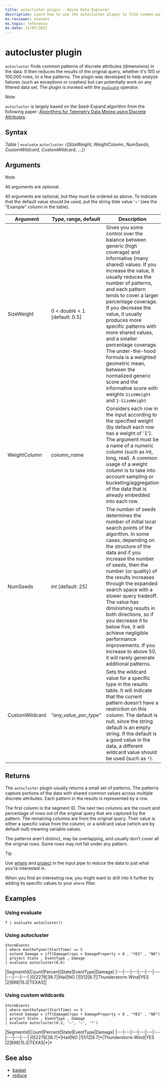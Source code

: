 ```yaml
---
title: autocluster plugin - Azure Data Explorer
description: Learn how to use the autocluster plugin to find common patterns in data. 
ms.reviewer: alexans
ms.topic: reference
ms.date: 11/07/2022
---
```

# autocluster plugin

`autocluster` finds common patterns of discrete attributes (dimensions) in the data. It then reduces the results of the original query, whether it's 100 or 100,000 rows, to a few patterns. The plugin was developed to help analyze failures (such as exceptions or crashes) but can potentially work on any filtered data set. The plugin is invoked with the [`evaluate`](evaluateoperator.md) operator.

> [!NOTE]
> `autocluster` is largely based on the Seed-Expand algorithm from the following paper: [Algorithms for Telemetry Data Mining using Discrete Attributes](https://www.scitepress.org/DigitalLibrary/PublicationsDetail.aspx?ID=d5kcrO+cpEU=&t=1).

## Syntax

*Table* | `evaluate` `autocluster` `(`[*SizeWeight*, *WeightColumn*, *NumSeeds*, *CustomWildcard*, *CustomWildcard*, ...]`)`

## Arguments

> [!NOTE]
> All arguments are optional.

All arguments are optional, but they must be ordered as above. To indicate that the default value should be used, put the string tilde value '~' (see the "Example" column in the table).

|Argument  | Type, range, default  |Description | Example   |
|----------------|-----------------------------------|---------------------------|------------------------------------------------|
| SizeWeight     | 0 < *double* < 1 [default: 0.5]   | Gives you some control over the balance between generic (high coverage) and informative (many shared) values. If you increase the value, it usually reduces the number of patterns, and each pattern tends to cover a larger percentage coverage. If you decrease the value, it usually produces more specific patterns with more shared values, and a smaller percentage coverage. The under-the-hood formula is a weighted geometric mean, between the normalized generic score and the informative score with weights `SizeWeight` and `1-SizeWeight`    | `T | evaluate autocluster(0.8)`                |
|WeightColumn    | *column_name*     | Considers each row in the input according to the specified weight (by default each row has a weight of '1'). The argument must be a name of a numeric column (such as int, long, real). A common usage of a weight column is to take into account sampling or bucketing/aggregation of the data that is already embedded into each row.   | `T | evaluate autocluster('~', sample_Count)` |
| NumSeeds        | *int* [default: 25]  | The number of seeds determines the number of initial local search points of the algorithm. In some cases, depending on the structure of the data and if you increase the number of seeds, then the number (or quality) of the results increases through the expanded search space with a slower query tradeoff. The value has diminishing results in both directions, so if you decrease it to below five, it will achieve negligible performance improvements. If you increase to above 50, it will rarely generate additional patterns.  | `T | evaluate autocluster('~', '~', 15)`       |
| CustomWildcard  | *"any_value_per_type"* | Sets the wildcard value for a specific type in the results table. It will indicate that the current pattern doesn't have a restriction on this column. The default is null, since the string default is an empty string. If the default is a good value in the data, a different wildcard value should be used (such as `*`).   | `T | evaluate autocluster('~', '~', '~', '*', int(-1), double(-1), long(0), datetime(1900-1-1))` |

## Returns

The `autocluster` plugin usually returns a small set of patterns. The patterns capture portions of the data with shared common values across multiple discrete attributes. Each pattern in the results is represented by a row.

The first column is the segment ID. The next two columns are the count and percentage of rows out of the original query that are captured by the pattern. The remaining columns are from the original query. Their value is either a specific value from the column, or a wildcard value (which are by default null) meaning variable values.

The patterns aren't distinct, may be overlapping, and usually don't cover all the original rows. Some rows may not fall under any pattern.

> [!TIP]
> Use [where](./whereoperator.md) and [project](./projectoperator.md) in the input pipe to reduce the data to just what you're interested in.
>
> When you find an interesting row, you might want to drill into it further by adding its specific values to your `where` filter.

## Examples

### Using evaluate

```kusto
T | evaluate autocluster()
```

### Using autocluster

<!-- csl: https://help.kusto.windows.net/Samples -->
```kusto
StormEvents
| where monthofyear(StartTime) == 5
| extend Damage = iff(DamageCrops + DamageProperty > 0 , "YES" , "NO")
| project State , EventType , Damage
| evaluate autocluster(0.6)
```

|SegmentId|Count|Percent|State|EventType|Damage|
|---|---|---|---|---|---|---|---|---|
|0|2278|38.7||Hail|NO
|1|512|8.7||Thunderstorm Wind|YES
|2|898|15.3|TEXAS||

### Using custom wildcards

<!-- csl: https://help.kusto.windows.net/Samples -->
```kusto
StormEvents
| where monthofyear(StartTime) == 5
| extend Damage = iff(DamageCrops + DamageProperty > 0 , "YES" , "NO")
| project State , EventType , Damage
| evaluate autocluster(0.2, '~', '~', '*')
```

|SegmentId|Count|Percent|State|EventType|Damage|
|---|---|---|---|---|---|---|---|---|
|0|2278|38.7|\*|Hail|NO
|1|512|8.7|\*|Thunderstorm Wind|YES
|2|898|15.3|TEXAS|\*|\*

## See also

* [basket](./basketplugin.md)
* [reduce](./reduceoperator.md)

